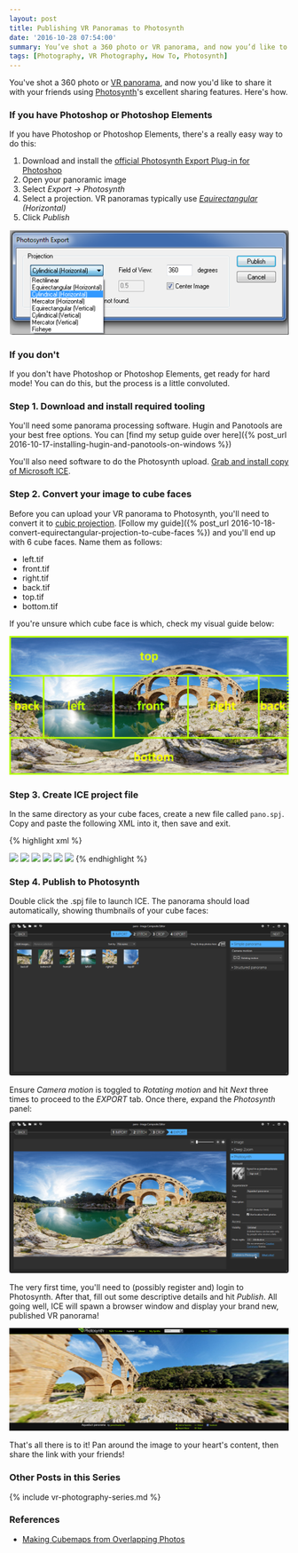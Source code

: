 ```yaml
---
layout: post
title: Publishing VR Panoramas to Photosynth
date: '2016-10-28 07:54:00'
summary: You’ve shot a 360 photo or VR panorama, and now you’d like to share it with your friends using Photosynth’s excellent sharing features. Here’s how ...
tags: [Photography, VR Photography, How To, Photosynth]
---
```


You've shot a 360 photo or <a href="https://en.wikipedia.org/wiki/VR_photography" target="_blank">VR panorama</a>, and now you'd like to share it with your friends using <a href="https://photosynth.net/" target="_blank">Photosynth</a>'s excellent sharing features. Here's how.

### If you have Photoshop or Photoshop Elements

If you have Photoshop or Photoshop Elements, there's a really easy way to do this:

1. Download and install the <a href="http://research.microsoft.com/en-us/um/redmond/groups/ivm/PSPlugin/" target="_blank">official Photosynth Export Plug-in for Photoshop</a>
2. Open your panoramic image
3. Select <i>Export -> Photosynth</i>
4. Select a projection. VR panoramas typically use <i><a href="https://en.wikipedia.org/wiki/Equirectangular_projection" target="_blank">Equirectangular</a> (Horizontal)</i>
5. Click <i>Publish</i>

![Export to PhotoSynth](/img/posts/photosynth-export.png)

### If you don't

If you don't have Photoshop or Photoshop Elements, get ready for hard mode! You can do this, but the process is a little convoluted.

### Step 1. Download and install required tooling

You'll need some panorama processing software. Hugin and Panotools are your best free options. You can [find my setup guide over here]({% post_url 2016-10-17-installing-hugin-and-panotools-on-windows %})

You'll also need software to do the Photosynth upload. <a href="http://research.microsoft.com/en-us/um/redmond/projects/ice/" target="_blank">Grab and install copy of Microsoft ICE</a>.

### Step 2. Convert your image to cube faces

Before you can upload your VR panorama to Photosynth, you'll need to convert it to <a href="https://en.wikipedia.org/wiki/Cube_mapping" target="_blank">cubic projection</a>. [Follow my guide]({% post_url 2016-10-18-convert-equirectangular-projection-to-cube-faces %}) and you'll end up with 6 cube faces. Name them as follows:

* left.tif
* front.tif
* right.tif
* back.tif
* top.tif
* bottom.tif

If you're unsure which cube face is which, check my visual guide below:

![cube faces guide](/img/posts/cube-faces-guide.png)

### Step 3. Create ICE project file

In the same directory as your cube faces, create a new file called <code>pano.spj</code>. Copy and paste the following XML into it, then save and exit.

{% highlight xml %}
<?xml version="1.0" encoding="utf-8"?>
<stitchProject version="1.1">
  <stitchParams mapping="horizontalSpherical" motionModel="rotation3D" view3D="0 deg 0 deg 0 deg" />
  <sourceImages>
    <image src="front.tif">
      <camOrient3D eulerAngles="0 deg 0 deg 0 deg" focalLength="1" />
    </image>
    <image src="right.tif">
      <camOrient3D eulerAngles="0 deg 0 deg 90 deg" focalLength="1" />
    </image>
    <image src="back.tif">
      <camOrient3D eulerAngles="0 deg 0 deg 180 deg" focalLength="1" />
    </image>
    <image src="left.tif">
      <camOrient3D eulerAngles="0 deg 0 deg -90 deg" focalLength="1" />
    </image>
    <image src="top.tif">
      <camOrient3D eulerAngles="0 deg -90 deg 0 deg" focalLength="1" />
    </image>
    <image src="bottom.tif">
      <camOrient3D eulerAngles="0 deg 90 deg 0 deg" focalLength="1" />
    </image>
  </sourceImages>
</stitchProject>
{% endhighlight %}

### Step 4. Publish to Photosynth
 
Double click the .spj file to launch ICE. The panorama should load automatically, showing thumbnails of your cube faces:

![stitch a panorama](/img/posts/ice-1.png)

Ensure <i>Camera motion</i> is toggled to <i>Rotating motion</i> and hit <i>Next</i> three times to proceed to the <i>EXPORT</i> tab. Once there, expand the <i>Photosynth</i> panel:

![Publish to Photosynth](/img/posts/ice-publish-to-photosynth.png)

The very first time, you'll need to (possibly register and) login to Photosynth. After that, fill out some descriptive details and hit <i>Publish</i>. All going well, ICE will spawn a browser window and display your brand new, published VR panorama!

![Photosynth VR panorama](/img/posts/photosynth-published-panorama.png)

That's all there is to it! Pan around the image to your heart's content, then share the link with your friends!

### Other Posts in this Series
 
{% include vr-photography-series.md %}

### References

* <a href="http://www.reallyslick.com/blog/2015/09/making-cubemaps-from-overlapping-photos/" target="_blank">Making Cubemaps from Overlapping Photos</a>